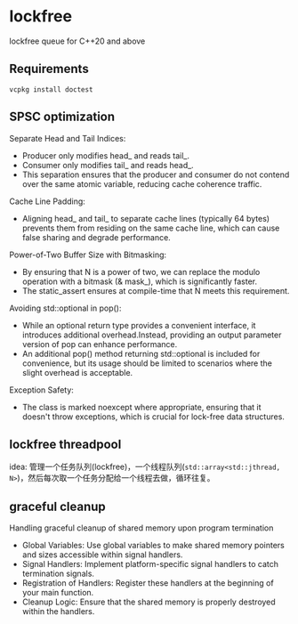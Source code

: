 # lockfree

lockfree queue for C++20 and above

## Requirements

`vcpkg install doctest`


## SPSC optimization

Separate Head and Tail Indices:
- Producer only modifies head_ and reads tail_.
- Consumer only modifies tail_ and reads head_.
- This separation ensures that the producer and consumer do not contend over the same atomic variable, reducing cache coherence traffic.

Cache Line Padding:
- Aligning head_ and tail_ to separate cache lines (typically 64 bytes) prevents them from residing on the same cache line, which can cause false sharing and degrade performance.

Power-of-Two Buffer Size with Bitmasking:
- By ensuring that N is a power of two, we can replace the modulo operation with a bitmask (& mask_), which is significantly faster.
- The static_assert ensures at compile-time that N meets this requirement.

Avoiding std::optional in pop():
- While an optional return type provides a convenient interface, it introduces additional overhead.Instead, providing an output parameter version of pop can enhance performance.
- An additional pop() method returning std::optional<T> is included for convenience, but its usage should be limited to scenarios where the slight overhead is acceptable.

Exception Safety:
- The class is marked noexcept where appropriate, ensuring that it doesn't throw exceptions, which is crucial for lock-free data structures.

## lockfree threadpool

idea: 管理一个任务队列(lockfree)，一个线程队列(`std::array<std::jthread, N>`)，然后每次取一个任务分配给一个线程去做，循环往复。

## graceful cleanup

Handling graceful cleanup of shared memory upon program termination
- Global Variables: Use global variables to make shared memory pointers and sizes accessible within signal handlers.
- Signal Handlers: Implement platform-specific signal handlers to catch termination signals.
- Registration of Handlers: Register these handlers at the beginning of your main function.
- Cleanup Logic: Ensure that the shared memory is properly destroyed within the handlers.